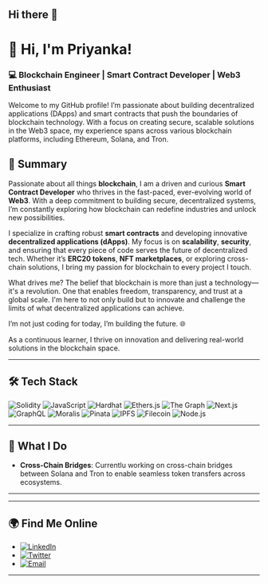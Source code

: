 ## Hi there 👋

# 👋 Hi, I'm Priyanka! 

### 💻 **Blockchain Engineer | Smart Contract Developer | Web3 Enthusiast**

Welcome to my GitHub profile! I’m passionate about building decentralized applications (DApps) and smart contracts that push the boundaries of blockchain technology. With a focus on creating secure, scalable solutions in the Web3 space, my experience spans across various blockchain platforms, including Ethereum, Solana, and Tron.

## 🌟 **Summary**
Passionate about all things **blockchain**, I am a driven and curious **Smart Contract Developer** who thrives in the fast-paced, ever-evolving world of **Web3**. With a deep commitment to building secure, decentralized systems, I’m constantly exploring how blockchain can redefine industries and unlock new possibilities.

I specialize in crafting robust **smart contracts** and developing innovative **decentralized applications (dApps)**. My focus is on **scalability**, **security**, and ensuring that every piece of code serves the future of decentralized tech. Whether it’s **ERC20 tokens**, **NFT marketplaces**, or exploring cross-chain solutions, I bring my passion for blockchain to every project I touch.

What drives me? The belief that blockchain is more than just a technology—it's a revolution. One that enables freedom, transparency, and trust at a global scale. I'm here to not only build but to innovate and challenge the limits of what decentralized applications can achieve.

I’m not just coding for today, I’m building the future. 🌐

As a continuous learner, I thrive on innovation and delivering real-world solutions in the blockchain space.

---

## 🛠️ **Tech Stack**
![Solidity](https://img.shields.io/badge/Solidity-%23363636.svg?style=for-the-badge&logo=solidity&logoColor=white)
![JavaScript](https://img.shields.io/badge/JavaScript-%23323330.svg?style=for-the-badge&logo=javascript&logoColor=%23F7DF1E)
![Hardhat](https://img.shields.io/badge/Hardhat-FFBD00?logo=hardhat&logoColor=black&style=for-the-badge)
![Ethers.js](https://img.shields.io/badge/Ethers.js-lightgrey?style=for-the-badge)
![The Graph](https://img.shields.io/badge/The%20Graph-%236B33FF.svg?style=for-the-badge&logo=the-graph&logoColor=white)
![Next.js](https://img.shields.io/badge/Next.js-%23000000.svg?style=for-the-badge&logo=nextdotjs&logoColor=white)
![GraphQL](https://img.shields.io/badge/GraphQL-E10098?style=for-the-badge&logo=graphql&logoColor=white)
![Moralis](https://img.shields.io/badge/Moralis-%2300A6FB.svg?style=for-the-badge&logo=moralis&logoColor=white)
![Pinata](https://img.shields.io/badge/Pinata-%23FFCC00.svg?style=for-the-badge&logo=pinata&logoColor=black)
![IPFS](https://img.shields.io/badge/IPFS-%2303A9F4.svg?style=for-the-badge&logo=ipfs&logoColor=white)
![Filecoin](https://img.shields.io/badge/Filecoin-%23FFD700.svg?style=for-the-badge&logo=filecoin&logoColor=blue)
![Node.js](https://img.shields.io/badge/Node.js-%23339933.svg?style=for-the-badge&logo=nodedotjs&logoColor=white)


---

## 🚀 **What I Do**
- **Cross-Chain Bridges**: Currentlu working on cross-chain bridges between Solana and Tron to enable seamless token transfers across ecosystems.


---

---

## 🌍 **Find Me Online**
- [![LinkedIn](https://img.shields.io/badge/LinkedIn-%230077B5.svg?style=for-the-badge&logo=linkedin&logoColor=white)](https://www.linkedin.com/in/priyanka-kushwaha26/)
- [![Twitter](https://img.shields.io/badge/Twitter-%231DA1F2.svg?style=for-the-badge&logo=twitter&logoColor=white)](https://x.com/PihuKsh)
- [![Email](https://img.shields.io/badge/Email-D14836?style=for-the-badge&logo=gmail&logoColor=white)](pihukushwaha264@gmail.com)


---


<!--
**Pihu26/Pihu26** is a ✨ _special_ ✨ repository because its `README.md` (this file) appears on your GitHub profile.

Here are some ideas to get you started:

- 🔭 I’m currently working on ...
- 🌱 I’m currently learning ...
- 👯 I’m looking to collaborate on ...
- 🤔 I’m looking for help with ...
- 💬 Ask me about ...
- 📫 How to reach me: ...
- 😄 Pronouns: ...
- ⚡ Fun fact: ...
-->
